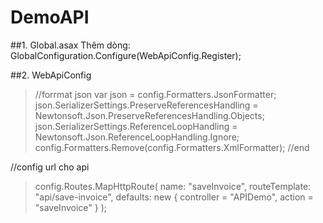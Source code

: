 # DemoAPI

##1. Global.asax
Thêm dòng:  GlobalConfiguration.Configure(WebApiConfig.Register);


##2. WebApiConfig

>//forrmat json
>            var json = config.Formatters.JsonFormatter;
>            json.SerializerSettings.PreserveReferencesHandling = Newtonsoft.Json.PreserveReferencesHandling.Objects;
>            json.SerializerSettings.ReferenceLoopHandling
>                        = Newtonsoft.Json.ReferenceLoopHandling.Ignore;
>            config.Formatters.Remove(config.Formatters.XmlFormatter);
>//end

//config url cho api
>config.Routes.MapHttpRoute(
>      name: "saveInvoice",
>      routeTemplate: "api/save-invoice",
>      defaults: new { controller = "APIDemo", action = "saveInvoice" }
>);
